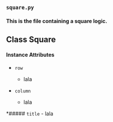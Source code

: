 
### ```square.py```
#### This is the file containing a square logic.
## Class Square
#### Instance Attributes
* ```row```
    - lala

* ```column```
    - lala

*##### ```title```
    - lala
